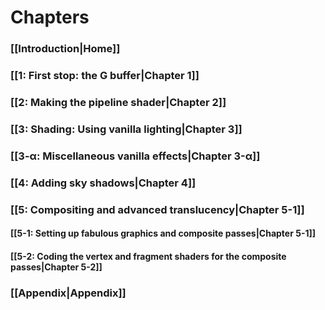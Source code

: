 # Chapters
### [[Introduction|Home]]
### [[1: First stop: the G buffer|Chapter 1]]
### [[2: Making the pipeline shader|Chapter 2]]
### [[3: Shading: Using vanilla lighting|Chapter 3]]
### [[3-α: Miscellaneous vanilla effects|Chapter 3-α]]
### [[4: Adding sky shadows|Chapter 4]]
### [[5: Compositing and advanced translucency|Chapter 5-1]]
#### [[5-1: Setting up fabulous graphics and composite passes|Chapter 5-1]]
#### [[5-2: Coding the vertex and fragment shaders for the composite passes|Chapter 5-2]]
### [[Appendix|Appendix]]
